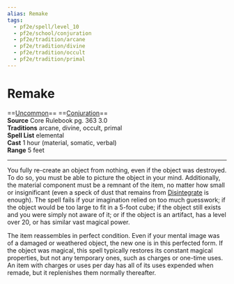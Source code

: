 ```yaml
---
alias: Remake
tags:
  - pf2e/spell/level_10
  - pf2e/school/conjuration
  - pf2e/tradition/arcane
  - pf2e/tradition/divine
  - pf2e/tradition/occult
  - pf2e/tradition/primal
---
```


# Remake

==[Uncommon](../../../Traits/Uncommon.md)== ==[Conjuration](../../../Traits/Conjuration.md)==  
__Source__ Core Rulebook pg. 363 3.0  
**Traditions** arcane, divine, occult, primal  
**Spell List** elemental  
**Cast** 1 hour (material, somatic, verbal)  
**Range** 5 feet

---

You fully re-create an object from nothing, even if the object was destroyed. To do so, you must be able to picture the object in your mind. Additionally, the material component must be a remnant of the item, no matter how small or insignificant (even a speck of dust that remains from [Disintegrate](../Level%206/Disintegrate.md) is enough). The spell fails if your imagination relied on too much guesswork; if the object would be too large to fit in a 5-foot cube; if the object still exists and you were simply not aware of it; or if the object is an artifact, has a level over 20, or has similar vast magical power.

The item reassembles in perfect condition. Even if your mental image was of a damaged or weathered object, the new one is in this perfected form. If the object was magical, this spell typically restores its constant magical properties, but not any temporary ones, such as charges or one-time uses. An item with charges or uses per day has all of its uses expended when remade, but it replenishes them normally thereafter.

